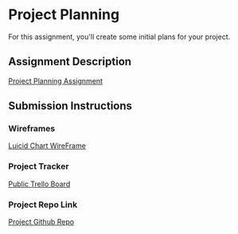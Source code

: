 # Project Planning
For this assignment, you'll create some initial plans for your project.

## Assignment Description
[Project Planning Assignment](https://education.launchcode.org/liftoff/modules/assignments/project-planning)

## Submission Instructions

### Wireframes

 [Luicid Chart WireFrame](https://lucid.app/lucidchart/63a8323b-f480-4994-84c0-38407bc10714/edit?invitationId=inv_5804d3c8-2b11-4b4f-bab3-5d582667a2c5&page=0_0#)

### Project Tracker

[Public Trello Board](https://trello.com/b/Ih9SNY9R/kanban-template)

### Project Repo Link

[Project Github Repo](https://github.com/LiftOff-Nymphaea?tab=projects)
